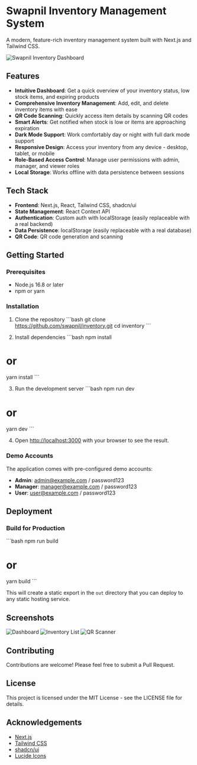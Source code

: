 # Swapnil Inventory Management System

A modern, feature-rich inventory management system built with Next.js and Tailwind CSS.

![Swapnil Inventory Dashboard](https://via.placeholder.com/1200x600/3a0ca3/FFFFFF?text=Swapnil+Inventory)

## Features

- **Intuitive Dashboard**: Get a quick overview of your inventory status, low stock items, and expiring products
- **Comprehensive Inventory Management**: Add, edit, and delete inventory items with ease
- **QR Code Scanning**: Quickly access item details by scanning QR codes
- **Smart Alerts**: Get notified when stock is low or items are approaching expiration
- **Dark Mode Support**: Work comfortably day or night with full dark mode support
- **Responsive Design**: Access your inventory from any device - desktop, tablet, or mobile
- **Role-Based Access Control**: Manage user permissions with admin, manager, and viewer roles
- **Local Storage**: Works offline with data persistence between sessions

## Tech Stack

- **Frontend**: Next.js, React, Tailwind CSS, shadcn/ui
- **State Management**: React Context API
- **Authentication**: Custom auth with localStorage (easily replaceable with a real backend)
- **Data Persistence**: localStorage (easily replaceable with a real database)
- **QR Code**: QR code generation and scanning

## Getting Started

### Prerequisites

- Node.js 16.8 or later
- npm or yarn

### Installation

1. Clone the repository
\`\`\`bash
git clone https://github.com/swapnil/inventory.git
cd inventory
\`\`\`

2. Install dependencies
\`\`\`bash
npm install
# or
yarn install
\`\`\`

3. Run the development server
\`\`\`bash
npm run dev
# or
yarn dev
\`\`\`

4. Open [http://localhost:3000](http://localhost:3000) with your browser to see the result.

### Demo Accounts

The application comes with pre-configured demo accounts:

- **Admin**: admin@example.com / password123
- **Manager**: manager@example.com / password123
- **User**: user@example.com / password123

## Deployment

### Build for Production

\`\`\`bash
npm run build
# or
yarn build
\`\`\`

This will create a static export in the `out` directory that you can deploy to any static hosting service.

## Screenshots

![Dashboard](https://via.placeholder.com/800x450/3a0ca3/FFFFFF?text=Dashboard)
![Inventory List](https://via.placeholder.com/800x450/3a0ca3/FFFFFF?text=Inventory+List)
![QR Scanner](https://via.placeholder.com/800x450/3a0ca3/FFFFFF?text=QR+Scanner)

## Contributing

Contributions are welcome! Please feel free to submit a Pull Request.

## License

This project is licensed under the MIT License - see the LICENSE file for details.

## Acknowledgements

- [Next.js](https://nextjs.org/)
- [Tailwind CSS](https://tailwindcss.com/)
- [shadcn/ui](https://ui.shadcn.com/)
- [Lucide Icons](https://lucide.dev/)
